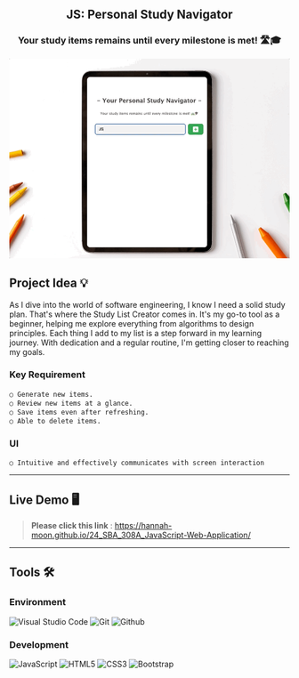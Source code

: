 <h2 align="center">
  JS: Personal Study Navigator <br/>
</h2>

<h3 align="center">
  Your study items remains until every milestone is met! 🛣️🎓
</h3>

<div align="center">
<img width="700" alt="image" src="assets/StudyList.gif">
</div>


## Project Idea 💡
As I dive into the world of software engineering, I know I need a solid study plan. That's where the Study List Creator comes in. It's my go-to tool as a beginner, helping me explore everything from algorithms to design principles. Each thing I add to my list is a step forward in my learning journey. With dedication and a regular routine, I'm getting closer to reaching my goals.

### Key Requirement
    ○ Generate new items.
    ○ Review new items at a glance.
    ○ Save items even after refreshing.
    ○ Able to delete items.

### UI 
    ○ Intuitive and effectively communicates with screen interaction 

---
## Live Demo 🖥️

> **Please click this link** :  https://hannah-moon.github.io/24_SBA_308A_JavaScript-Web-Application/<br>

---
## Tools 🛠️

### Environment
![Visual Studio Code](https://img.shields.io/badge/Visual%20Studio%20Code-007ACC?style=for-the-badge&logo=Visual%20Studio%20Code&logoColor=white)
![Git](https://img.shields.io/badge/Git-F05032?style=for-the-badge&logo=Git&logoColor=white)
![Github](https://img.shields.io/badge/GitHub-181717?style=for-the-badge&logo=GitHub&logoColor=white)             

### Development
![JavaScript](https://img.shields.io/badge/JavaScript-F7DF1E?style=for-the-badge&logo=Javascript&logoColor=white)
![HTML5](https://img.shields.io/badge/html5-%23E34F26.svg?style=for-the-badge&logo=html5&logoColor=white)
![CSS3](https://img.shields.io/badge/css3-%231572B6.svg?style=for-the-badge&logo=css3&logoColor=white)
![Bootstrap](https://img.shields.io/badge/Bootstrap-7952B3?style=for-the-badge&logo=Bootstrap&logoColor=white)

